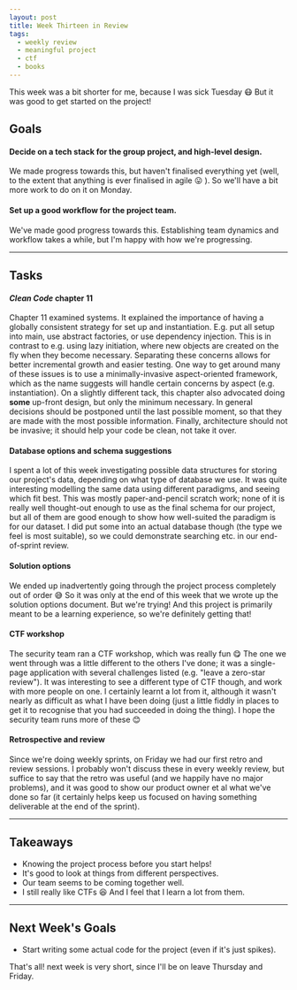 ```yaml
---
layout: post
title: Week Thirteen in Review
tags:
  - weekly review
  - meaningful project
  - ctf
  - books
---
```


This week was a bit shorter for me, because I was sick Tuesday :mask: But it was good to get started on the project!

## Goals

#### Decide on a tech stack for the group project, and high-level design.

We made progress towards this, but haven't finalised everything yet (well, to the extent that anything is ever finalised in agile :stuck_out_tongue: ). So we'll have a bit more work to do on it on Monday.

#### Set up a good workflow for the project team.

We've made good progress towards this. Establishing team dynamics and workflow takes a while, but I'm happy with how we're progressing.

---

## Tasks

#### _Clean Code_ chapter 11

Chapter 11 examined systems. It explained the importance of having a globally consistent strategy for set up and instantiation. E.g. put all setup into main, use abstract factories, or use dependency injection. This is in contrast to e.g. using lazy initiation, where new objects are created on the fly when they become necessary. Separating these concerns allows for better incremental growth and easier testing. One way to get around many of these issues is to use a minimally-invasive aspect-oriented framework, which as the name suggests will handle certain concerns by aspect (e.g. instantiation). On a slightly different tack, this chapter also advocated doing **some** up-front design, but only the minimum necessary. In general decisions should be postponed until the last possible moment, so that they are made with the most possible information. Finally, architecture should not be invasive; it should help your code be clean, not take it over.

#### Database options and schema suggestions

I spent a lot of this week investigating possible data structures for storing our project's data, depending on what type of database we use. It was quite interesting modelling the same data using different paradigms, and seeing which fit best. This was mostly paper-and-pencil scratch work; none of it is really well thought-out enough to use as the final schema for our project, but all of them are good enough to show how well-suited the paradigm is for our dataset. I did put some into an actual database though (the type we feel is most suitable), so we could demonstrate searching etc. in our end-of-sprint review.

#### Solution options

We ended up inadvertently going through the project process completely out of order :sweat_smile: So it was only at the end of this week that we wrote up the solution options document. But we're trying! And this project is primarily meant to be a learning experience, so we're definitely getting that!

#### CTF workshop

The security team ran a CTF workshop, which was really fun :yum: The one we went through was a little different to the others I've done; it was a single-page application with several challenges listed (e.g. "leave a zero-star review"). It was interesting to see a different type of CTF though, and work with more people on one. I certainly learnt a lot from it, although it wasn't nearly as difficult as what I have been doing (just a little fiddly in places to get it to recognise that you had succeeded in doing the thing). I hope the security team runs more of these :blush:

#### Retrospective and review

Since we're doing weekly sprints, on Friday we had our first retro and review sessions. I probably won't discuss these in every weekly review, but suffice to say that the retro was useful (and we happily have no major problems), and it was good to show our product owner et al what we've done so far (it certainly helps keep us focused on having something deliverable at the end of the sprint).

---

## Takeaways

* Knowing the project process before you start helps!  
* It's good to look at things from different perspectives.  
* Our team seems to be coming together well.  
* I still really like CTFs :laughing: And I feel that I learn a lot from them.

---

## Next Week's Goals
 
 * Start writing some actual code for the project (even if it's just spikes).
 
 That's all! next week is very short, since I'll be on leave Thursday and Friday.
